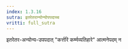 ```yaml
---
index: 1.3.16
sutra: इतरेतरान्योन्योपपदाच्च
vritti: full_sutra
---
```


इतरेतर-अन्योन्य-उपपदात् "कर्त्तरि कर्म्मव्यतिहारे" आत्मनेपदम् न